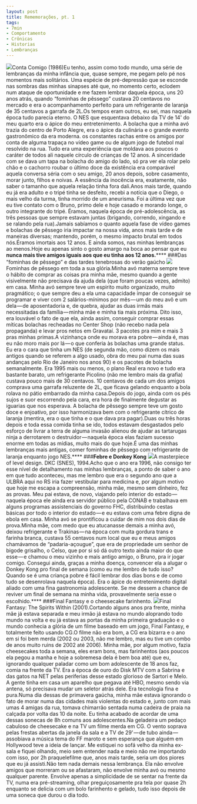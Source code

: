 ```yaml
---
layout: post
title: Rememorações, pt. 1
tags:
- 7min
- Comportamento
- Crônicas
- Historias
- Lembranças
---
```


![](https://cdn-images-1.medium.com/max/2560/1*xYIW90bOIQZEX9a-VsmvEg.jpeg)Conta Comigo (1986)Eu tenho, assim como todo mundo, uma série de lembranças da minha infância que, quase sempre, me pegam pelo pé nos momentos mais solitários. Uma espécie de pré-depressão que se esconde nas sombras das minhas sinapses até que, no momento certo, eclodem num ataque de oportunidade e me fazem lembrar daquela época, uns 20 anos atrás, quando “fominhas de pêssego” custava 20 centavos no mercado e era o acompanhamento perfeito para um refrigerante de laranja de 35 centavos a garrafa de 2L.Os tempos eram outros, eu sei, mas naquela época tudo parecia eterno. O NES que esquentava debaixo da TV de 14' do meu quarto era o ápice do meu entretenimento. A bolacha que a minha avó trazia do centro de Porto Alegre, era o ápice da culinária e o grande evento gastronômico da era moderna. os constantes rachas entre os amigos por conta de alguma trapaça no vídeo game ou de algum jogo de futebol mal resolvido na rua. Tudo era uma experiência que moldava aos poucos o caráter de todos ali naquele círculo de crianças de 12 anos. A sinceridade com se dava um tapa na bolacha do amigo do lado, só pra ver ela rolar pelo chão e o cachorro roubar o último doce da existência era comparável aquela conversa séria com o seu amigo, 20 anos depois, sobre casamento, morar junto, filhos e noivas. A essência da inocência era, exatamente, não saber o tamanho que aquela relação tinha fora dali.Anos mais tarde, quando eu já era adulto e o tripé tinha se desfeito, recebi a notícia que o Diego, o mais velho da turma, tinha morrido de um aneurisma. Foi a última vez que eu tive contato com o Bruno, primo dele e hoje casado e morando longe, o outro integrante do tripé. Éramos, naquela época de pré-adolescência, as três pessoas que sempre estavam juntas (brigando, correndo, xingando e se ralando pela rua).Jamais sabíamos o quanto aquela fase de vídeo games e bolachas de pêssego iria impactar na nossa vida, anos mais tarde e de maneiras diversas; mantendo, porém, o mesmo impacto brutal em todos nós.Éramos imortais aos 12 anos. E ainda somos, nas minhas lembranças ao menos.Hoje eu apenas sinto o gosto amargo na boca ao pensar que eu 
**nunca mais tive amigos iguais aos que eu tinha aos 12 anos.******
###Das “fominhas de pêssego” e das tardes tenebrosas do verão gaúcho
![](https://cdn-images-1.medium.com/max/600/1*H6lQT0CYoW4wPKwwaWUtXQ.jpeg)Fominhas de pêssego em toda a sua glória.Minha avó materna sempre teve o hábito de comprar as coisas pra minha mãe, mesmo quando a gente visivelmente não precisava da ajuda dela (que foram poucas vezes, admito) em casa. Minha avó sempre teve um espirito muito organizado, muito pragmático; o que sempre deu a ela uma capacidade ímpar de conseguir se programar e viver com 2 salários-mínimos por mês — um do meu avô e um dela — de aposentadoria e, de quebra, ajudar as duas irmãs mais necessitadas da família — minha mãe e minha tia mais próxima. Dito isso, era louvável o fato de que ela, ainda assim, conseguir comprar essas míticas bolachas recheadas no 
Center Shop (não recebo nada pela propaganda) e levar pros netos em Gravataí. 3 pacotes pra mim e mais 3 pras minhas primas.A vizinhança onde eu morava era pobre — ainda é, mas eu não moro mais por lá — o que conferia às bolachas uma grande 
status. Eu era o cara que tinha um NES (de segunda mão, como dizem os mais antigos quando se referem a algo usado, obra do meu pai numa das suas andanças pelo Rio de Janeiro nos anos 90) e os pacotes de bolacha semanalmente. Era 1995 mais ou menos, o plano Real era novo e tudo era bastante barato, um refrigerante Picolino (não me lembro mais da grafia) custava pouco mais de 30 centavos. 10 centavos de cada um dos amigos comprava uma garrafa reluzente de 2L, que ficava gelando enquanto a bola rolava no pátio embarrado da minha casa.Depois do jogo, ainda com os pés sujos e suor escorrendo pela cara, era hora de finalmente degustar as iguarias que nos esperava. A bolacha de pêssego sempre teve um gosto doce e enjoativo, por isso harmonizava bem com o refrigerante cítrico de laranja (mentira, era o que tinha e o que dava pra pagar).Duas ou três horas depois e toda essa comida tinha se ido, todos estavam desgastados pelo esforço de livrar a terra de alguma invasão 
alienou de ajudar as tartarugas ninja a derrotarem o destruidor — naquela época elas faziam sucesso enorme em todas as mídias, muito mais do que hoje.É uma das minhas lembranças mais antigas, comer fominhas de pêssego com refrigerante de laranja enquanto jogo NES.****
###**Febre e Donkey Kong**
![](https://cdn-images-1.medium.com/max/2560/1*rjIy7y7qrA0qVZhMAX39Cw.jpeg)A masterpiece of level design. DKC (SNES), 1994.Acho que o ano era 1996, não consigo ter esse nível de detalhamento nas minhas lembranças, a ponto de saber o ano em que tudo aconteceu, mas me lembro que era o segundo ano que a ULBRA aqui no RS iria fazer vestibular para medicina e, por algum motivo que hoje me escapa a compreensão, minha mãe, mesmo sem dinheiro, fez as provas. Meu pai estava, de novo, viajando pelo interior do estado — naquela época ele ainda era servidor público pela CONAB e trabalhava em alguns programas assistenciais do governo FHC, distribuindo cestas básicas por todo o interior do estado — e eu estava com uma febre digna de ebola em casa. Minha avó se prontificou a cuidar de mim nos dois dias de prova.Minha mãe, com medo que eu atucanasse demais a minha avó, deixou refrigerante e Trakinas — na época com muita gordura trans e farinha branca, custava 55 centavos num local que eu e meus amigos chamávamos de “padaria-açougue”, que era de propriedade um senhor de bigode grisalho, o Celso, que por si só dá outro texto ainda maior do que esse — e chamou o meu vizinho e mais antigo amigo, o Bruno, pra ir jogar comigo. Consegui ainda, graças a minha doença, convencer ela a alugar o Donkey Kong pro final de semana (como eu me lembro de tudo isso? Quando se é uma criança pobre é fácil lembrar dos dias bons e de como tudo se desenrolava naquela época). Era o ápice do entretenimento digital aliado com uma fina gastronomia adolescente. Se me dessem a chance de reviver um final de semana na minha vida, provavelmente seria esse o escolhido.****
###Final Fantasy e o cheesecake farinhento.
![](https://cdn-images-1.medium.com/max/2560/1*WTAew4KUlSQyYXEC_dca1A.jpeg)Final Fantasy: The Spirits Within (2001).Cortando alguns anos pra frente, minha mãe já estava separada e meu irmão já estava no mundo aloprando todo mundo na volta e eu já estava as portas da minha primeira graduação e o mundo conhecia a glória de um filme baseado em um jogo, Final Fantasy, e totalmente feito usando CG.O filme não era bom, a CG era bizarra e o ano em si foi bem merda (2002 ou 2003, não me lembro, mas eu tive um combo de anos muito ruins de 2002 até 2006). Minha mãe, por algum motivo, fazia cheesecakes toda a semana, eles eram bons, mas farinhentos (aos poucos ela pegou a manha e hoje a sobremesa dela é bem boa até) que eu, ignorando qualquer paladar como um bom adolescente de 18 anos faz, comia na frente da TV. Era a época de ouro do Disk MTV com a Sabrina e das gatos na NET pelas periferias desse estado glorioso de Sartori e Melo. A gente tinha em casa um aparelho que pegava até HBO, mesmo sendo via antena, só precisava mudar um seletor atrás dele. Era tecnologia fina e pura.Numa dia dessas de primavera gaúcha, minha mãe estava ignorando o fato de morar numa das cidades mais violentas do estado e, junto com mais umas 4 amigas da rua, tomava chimarrão sentada numa cadeira de praia na calçada por volta das 10 da noite. Eu tinha acabado de acordar de uma dessas sonecas de 8h comuns aos adolescentes.Na geladeira um pedaço cabuloso de cheesecake e na TV um filme merda em CG. O vento soprava pelas frestas abertas da janela da sala e a TV de 29' — de tubo ainda — assobiava a música tema do FF maroto e sem esperança que alguém em Hollywood teve a ideia de lançar. Me estiquei no sofá velho da minha ex-sala e fiquei olhando, meio sem entender nada e meio não me importando com isso, por 2h 
praquelefilme que, anos mais tarde, seria um dos piores que eu já assisti.Não tem nada demais nessa lembrança. Ela não envolve amigos que morreram ou se afastaram, não envolve minha avó ou mesmo qualquer parente. Envolve apenas a simplicidade de se sentar na frente da TV, numa era pré-streaming, olhar preguiçosamente pra tela por quase 2h enquanto se delicia com um bolo farinhento e gelado, tudo isso depois de uma soneca que durou o dia todo.
